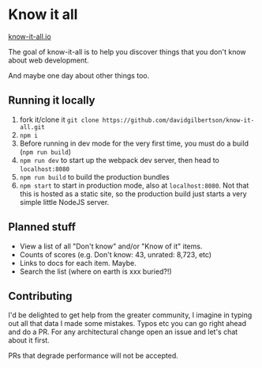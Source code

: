 # Know it all

[know-it-all.io](https://know-it-all.io/)

The goal of know-it-all is to help you discover things 
that you don't know about web development.

And maybe one day about other things too.

## Running it locally
1. fork it/clone it `git clone https://github.com/davidgilbertson/know-it-all.git`
2. `npm i`
3. Before running in dev mode for the very first time, you must do a build (`npm run build`)
4. `npm run dev` to start up the webpack dev server, then head to `localhost:8080`
5. `npm run build` to build the production bundles
6. `npm start` to start in production mode, also at `localhost:8080`. Not that this
is hosted as a static site, so the production build just starts a very simple little NodeJS server.

## Planned stuff
- View a list of all "Don't know" and/or "Know of it" items.
- Counts of scores (e.g. Don't know: 43, unrated: 8,723, etc)
- Links to docs for each item. Maybe.
- Search the list (where on earth is xxx buried?!)

## Contributing
I'd be delighted to get help from the greater community, I imagine
in typing out all that data I made some mistakes. Typos etc you
can go right ahead and do a PR. For any architectural change open
an issue and let's chat about it first.

PRs that degrade performance will not be accepted.
